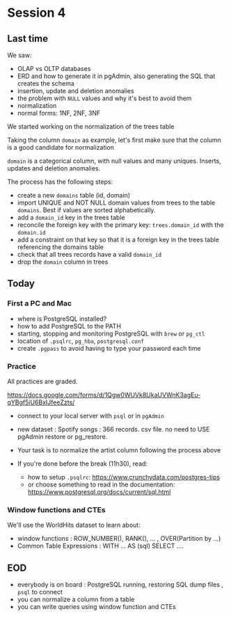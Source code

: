 # Session 4

## Last time

We saw:

- OLAP vs OLTP databases
- ERD and how to generate it in pgAdmin, also generating the SQL that creates the schema
- insertion, update and deletion anomalies
- the problem with ```NULL``` values and why it's best to avoid them
- normalization
- normal forms: 1NF, 2NF, 3NF

We started working on the normalization of the trees table

Taking the column ```domain``` as example, let's first make sure that the column is a good candidate for normalization

```domain``` is a categorical column, with null values and many uniques. Inserts, updates and deletion anomalies.

The process has the following steps:

- create a new ```domains``` table (id, domain)
- import UNIQUE and NOT NULL domain values from trees to the table ```domains```. Best if values are sorted alphabetically.
- add a ```domain_id``` key in the trees table
- reconcile the foreign key with the primary key: ```trees.domain_id``` with the ```domain.id```
- add a constraint on that key so that it is a foreign key in the trees table referencing the domains table
- check that all trees records have a valid ```domain_id```
- drop the ```domain``` column in trees

## Today

### First a PC and Mac

- where is PostgreSQL installed?
- how to add PostgreSQL to the PATH
- starting, stopping and monitoring PostgreSQL with ```brew``` or ```pg_ctl```
- location of ```.psqlrc```, ```pg_hba```, ```postgresql.conf```
- create ```.pgpass``` to avoid having to type your password each time

### Practice

All practices are graded.

<https://docs.google.com/forms/d/1Qgw0WUVk8UkaUVWnK3agEu-qYBgf5iU6BxIJfeeZzts/>

- connect to your local server with  ```psql``` or in ```pgAdmin```
- new dataset : Spotify songs : 366 records. csv file. no need to USE pgAdmin restore or pg_restore.
- Your task is to normalize the artist column following the process above

- If you're done before the break (11h30), read:
  - how to setup ```.psqlrc```: <https://www.crunchydata.com/postgres-tips>
  - or choose something to read in the documentation: <https://www.postgresql.org/docs/current/sql.html>

### Window functions and CTEs

We'll use the WorldHits dataset to learn about:

- window functions : ROW_NUMBER(), RANK(), ... , OVER(Partition by ...)
- Common Table Expressions : WITH ... AS (sql) SELECT ....

## EOD

- everybody is on board : PostgreSQL running, restoring SQL dump files , ```psql``` to connect
- you can normalize a column from a table
- you can write queries using window function and CTEs
